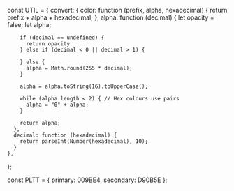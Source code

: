 <!DOCTYPE html>
<html lang="en">
  <style>
    html {
      font-family: monospace;
    }
  </style>

  const UTIL = {
    convert: {
      color: function (prefix, alpha, hexadecimal) {
        return prefix + alpha + hexadecimal;
      },
      alpha: function (decimal) {
        let opacity = false;
        let alpha;

        if (decimal == undefined) {
          return opacity
        } else if (decimal < 0 || decimal > 1) {

        } else {
          alpha = Math.round(255 * decimal);
        }

        alpha = alpha.toString(16).toUpperCase();

        while (alpha.length < 2) { // Hex colours use pairs
          alpha = "0" + alpha;
        }

        return alpha;
      },
      decimal: function (hexadecimal) {
        return parseInt(Number(hexadecimal), 10);
      }
    },
  };

  const PLTT = {
    primary: 009BE4,
    secondary: D90B5E
  };

</html>
